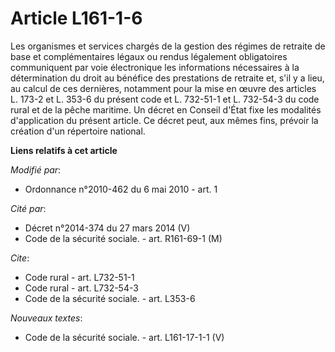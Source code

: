 # Article L161-1-6

Les organismes et services chargés de la gestion des régimes de retraite de base et complémentaires légaux ou rendus
légalement obligatoires communiquent par voie électronique les informations nécessaires à la détermination du droit au
bénéfice des prestations de retraite et, s'il y a lieu, au calcul de ces dernières, notamment pour la mise en œuvre des
articles L. 173-2 et L. 353-6 du présent code et L. 732-51-1 et L. 732-54-3 du code rural et de la pêche maritime. Un décret
en Conseil d'État fixe les modalités d'application du présent article. Ce décret peut, aux mêmes fins, prévoir la création
d'un répertoire national.

**Liens relatifs à cet article**

_Modifié par_:

  - Ordonnance n°2010-462 du 6 mai 2010 - art. 1

_Cité par_:

  - Décret n°2014-374 du 27 mars 2014 (V)
  - Code de la sécurité sociale. - art. R161-69-1 (M)

_Cite_:

  - Code rural - art. L732-51-1
  - Code rural - art. L732-54-3
  - Code de la sécurité sociale. - art. L353-6

_Nouveaux textes_:

  - Code de la sécurité sociale. - art. L161-17-1-1 (V)
